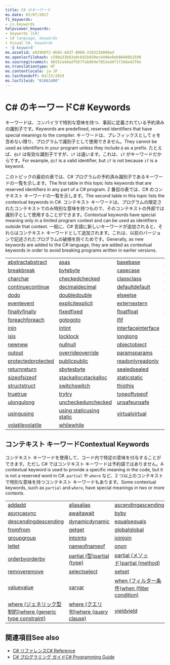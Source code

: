 ```yaml
---
title: C# のキーワード
ms.date: 03/07/2017
f1_keywords:
- cs.keywords
helpviewer_keywords:
- keywords [C#]
- C# language, keywords
- Visual C#, keywords
- '@ keyword'
ms.assetid: e929b0f2-4b92-4d37-8060-23d323b098ad
ms.openlocfilehash: c590a33b83a9c6d1b839ecb496e8eb08488b2598
ms.sourcegitcommit: 9b552addadfb57fab0b9e7852ed4f1f1b8a42f8e
ms.translationtype: HT
ms.contentlocale: ja-JP
ms.lasthandoff: 04/23/2019
ms.locfileid: "61661400"
---
```

# <a name="c-keywords"></a><span data-ttu-id="22094-102">C# のキーワード</span><span class="sxs-lookup"><span data-stu-id="22094-102">C# Keywords</span></span>
<span data-ttu-id="22094-103">キーワードは、コンパイラで特別な意味を持つ、事前に定義されている予約済みの識別子です。</span><span class="sxs-lookup"><span data-stu-id="22094-103">Keywords are predefined, reserved identifiers that have special meanings to the compiler.</span></span> <span data-ttu-id="22094-104">キーワードは、プレフィックスとして `@` を含めない限り、プログラムで識別子として使用できません。</span><span class="sxs-lookup"><span data-stu-id="22094-104">They cannot be used as identifiers in your program unless they include `@` as a prefix.</span></span> <span data-ttu-id="22094-105">たとえば、`@if` は有効な識別子ですが、`if` は違います。これは、`if` がキーワードだからです。</span><span class="sxs-lookup"><span data-stu-id="22094-105">For example, `@if` is a valid identifier, but `if` is not because `if` is a keyword.</span></span>  
  
 <span data-ttu-id="22094-106">このトピックの最初の表では、C# プログラムの予約済み識別子であるキーワードの一覧を示します。</span><span class="sxs-lookup"><span data-stu-id="22094-106">The first table in this topic lists keywords that are reserved identifiers in any part of a C# program.</span></span> <span data-ttu-id="22094-107">2 番目の表では、C# のコンテキスト キーワードの一覧を示します。</span><span class="sxs-lookup"><span data-stu-id="22094-107">The second table in this topic lists the contextual keywords in C#.</span></span> <span data-ttu-id="22094-108">コンテキスト キーワードは、プログラムの限定されたコンテキストでのみ特別な意味を持つもので、そのコンテキストの外部では識別子として使用することができます。</span><span class="sxs-lookup"><span data-stu-id="22094-108">Contextual keywords have special meaning only in a limited program context and can be used as identifiers outside that context.</span></span> <span data-ttu-id="22094-109">一般に、C# 言語に新しいキーワードが追加されると、それらはコンテキスト キーワードとして追加されます。これは、以前のバージョンで記述されたプログラムの破損を防ぐためです。</span><span class="sxs-lookup"><span data-stu-id="22094-109">Generally, as new keywords are added to the C# language, they are added as contextual keywords in order to avoid breaking programs written in earlier versions.</span></span>  
  
|||||  
|---|---|---|---|  
|[<span data-ttu-id="22094-110">abstract</span><span class="sxs-lookup"><span data-stu-id="22094-110">abstract</span></span>](../../../csharp/language-reference/keywords/abstract.md)|[<span data-ttu-id="22094-111">as</span><span class="sxs-lookup"><span data-stu-id="22094-111">as</span></span>](../../../csharp/language-reference/keywords/as.md)|[<span data-ttu-id="22094-112">base</span><span class="sxs-lookup"><span data-stu-id="22094-112">base</span></span>](../../../csharp/language-reference/keywords/base.md)|[<span data-ttu-id="22094-113">bool</span><span class="sxs-lookup"><span data-stu-id="22094-113">bool</span></span>](../../../csharp/language-reference/keywords/bool.md)|  
|[<span data-ttu-id="22094-114">break</span><span class="sxs-lookup"><span data-stu-id="22094-114">break</span></span>](../../../csharp/language-reference/keywords/break.md)|[<span data-ttu-id="22094-115">byte</span><span class="sxs-lookup"><span data-stu-id="22094-115">byte</span></span>](../../../csharp/language-reference/keywords/byte.md)|[<span data-ttu-id="22094-116">case</span><span class="sxs-lookup"><span data-stu-id="22094-116">case</span></span>](../../../csharp/language-reference/keywords/switch.md)|[<span data-ttu-id="22094-117">catch</span><span class="sxs-lookup"><span data-stu-id="22094-117">catch</span></span>](../../../csharp/language-reference/keywords/try-catch.md)|  
|[<span data-ttu-id="22094-118">char</span><span class="sxs-lookup"><span data-stu-id="22094-118">char</span></span>](../../../csharp/language-reference/keywords/char.md)|[<span data-ttu-id="22094-119">checked</span><span class="sxs-lookup"><span data-stu-id="22094-119">checked</span></span>](../../../csharp/language-reference/keywords/checked.md)|[<span data-ttu-id="22094-120">class</span><span class="sxs-lookup"><span data-stu-id="22094-120">class</span></span>](../../../csharp/language-reference/keywords/class.md)|[<span data-ttu-id="22094-121">const</span><span class="sxs-lookup"><span data-stu-id="22094-121">const</span></span>](../../../csharp/language-reference/keywords/const.md)|  
|[<span data-ttu-id="22094-122">continue</span><span class="sxs-lookup"><span data-stu-id="22094-122">continue</span></span>](../../../csharp/language-reference/keywords/continue.md)|[<span data-ttu-id="22094-123">decimal</span><span class="sxs-lookup"><span data-stu-id="22094-123">decimal</span></span>](../../../csharp/language-reference/keywords/decimal.md)|[<span data-ttu-id="22094-124">default</span><span class="sxs-lookup"><span data-stu-id="22094-124">default</span></span>](../../../csharp/language-reference/keywords/default.md)|[<span data-ttu-id="22094-125">delegate</span><span class="sxs-lookup"><span data-stu-id="22094-125">delegate</span></span>](../../../csharp/language-reference/keywords/delegate.md)|  
|[<span data-ttu-id="22094-126">do</span><span class="sxs-lookup"><span data-stu-id="22094-126">do</span></span>](../../../csharp/language-reference/keywords/do.md)|[<span data-ttu-id="22094-127">double</span><span class="sxs-lookup"><span data-stu-id="22094-127">double</span></span>](../../../csharp/language-reference/keywords/double.md)|[<span data-ttu-id="22094-128">else</span><span class="sxs-lookup"><span data-stu-id="22094-128">else</span></span>](../../../csharp/language-reference/keywords/if-else.md)|[<span data-ttu-id="22094-129">enum</span><span class="sxs-lookup"><span data-stu-id="22094-129">enum</span></span>](../../../csharp/language-reference/keywords/enum.md)|  
|[<span data-ttu-id="22094-130">event</span><span class="sxs-lookup"><span data-stu-id="22094-130">event</span></span>](../../../csharp/language-reference/keywords/event.md)|[<span data-ttu-id="22094-131">explicit</span><span class="sxs-lookup"><span data-stu-id="22094-131">explicit</span></span>](../../../csharp/language-reference/keywords/explicit.md)|[<span data-ttu-id="22094-132">extern</span><span class="sxs-lookup"><span data-stu-id="22094-132">extern</span></span>](../../../csharp/language-reference/keywords/extern.md)|[<span data-ttu-id="22094-133">false</span><span class="sxs-lookup"><span data-stu-id="22094-133">false</span></span>](../../../csharp/language-reference/keywords/false.md)|  
|[<span data-ttu-id="22094-134">finally</span><span class="sxs-lookup"><span data-stu-id="22094-134">finally</span></span>](../../../csharp/language-reference/keywords/try-finally.md)|[<span data-ttu-id="22094-135">fixed</span><span class="sxs-lookup"><span data-stu-id="22094-135">fixed</span></span>](../../../csharp/language-reference/keywords/fixed-statement.md)|[<span data-ttu-id="22094-136">float</span><span class="sxs-lookup"><span data-stu-id="22094-136">float</span></span>](../../../csharp/language-reference/keywords/float.md)|[<span data-ttu-id="22094-137">for</span><span class="sxs-lookup"><span data-stu-id="22094-137">for</span></span>](../../../csharp/language-reference/keywords/for.md)|  
|[<span data-ttu-id="22094-138">foreach</span><span class="sxs-lookup"><span data-stu-id="22094-138">foreach</span></span>](../../../csharp/language-reference/keywords/foreach-in.md)|[<span data-ttu-id="22094-139">goto</span><span class="sxs-lookup"><span data-stu-id="22094-139">goto</span></span>](../../../csharp/language-reference/keywords/goto.md)|[<span data-ttu-id="22094-140">if</span><span class="sxs-lookup"><span data-stu-id="22094-140">if</span></span>](../../../csharp/language-reference/keywords/if-else.md)|[<span data-ttu-id="22094-141">implicit</span><span class="sxs-lookup"><span data-stu-id="22094-141">implicit</span></span>](../../../csharp/language-reference/keywords/implicit.md)|  
|[<span data-ttu-id="22094-142">in</span><span class="sxs-lookup"><span data-stu-id="22094-142">in</span></span>](../../../csharp/language-reference/keywords/in.md)|[<span data-ttu-id="22094-143">int</span><span class="sxs-lookup"><span data-stu-id="22094-143">int</span></span>](../../../csharp/language-reference/keywords/int.md)|[<span data-ttu-id="22094-144">interface</span><span class="sxs-lookup"><span data-stu-id="22094-144">interface</span></span>](../../../csharp/language-reference/keywords/interface.md)|[<span data-ttu-id="22094-145">internal</span><span class="sxs-lookup"><span data-stu-id="22094-145">internal</span></span>](../../../csharp/language-reference/keywords/internal.md)|
|[<span data-ttu-id="22094-146">is</span><span class="sxs-lookup"><span data-stu-id="22094-146">is</span></span>](../../../csharp/language-reference/keywords/is.md)|[<span data-ttu-id="22094-147">lock</span><span class="sxs-lookup"><span data-stu-id="22094-147">lock</span></span>](../../../csharp/language-reference/keywords/lock-statement.md)|[<span data-ttu-id="22094-148">long</span><span class="sxs-lookup"><span data-stu-id="22094-148">long</span></span>](../../../csharp/language-reference/keywords/long.md)|[<span data-ttu-id="22094-149">namespace</span><span class="sxs-lookup"><span data-stu-id="22094-149">namespace</span></span>](../../../csharp/language-reference/keywords/namespace.md)|
|[<span data-ttu-id="22094-150">new</span><span class="sxs-lookup"><span data-stu-id="22094-150">new</span></span>](../../../csharp/language-reference/keywords/new.md)|[<span data-ttu-id="22094-151">null</span><span class="sxs-lookup"><span data-stu-id="22094-151">null</span></span>](../../../csharp/language-reference/keywords/null.md)|[<span data-ttu-id="22094-152">object</span><span class="sxs-lookup"><span data-stu-id="22094-152">object</span></span>](../../../csharp/language-reference/keywords/object.md)|[<span data-ttu-id="22094-153">operator</span><span class="sxs-lookup"><span data-stu-id="22094-153">operator</span></span>](../../../csharp/language-reference/keywords/operator.md)|
|[<span data-ttu-id="22094-154">out</span><span class="sxs-lookup"><span data-stu-id="22094-154">out</span></span>](../../../csharp/language-reference/keywords/out.md)|[<span data-ttu-id="22094-155">override</span><span class="sxs-lookup"><span data-stu-id="22094-155">override</span></span>](../../../csharp/language-reference/keywords/override.md)|[<span data-ttu-id="22094-156">params</span><span class="sxs-lookup"><span data-stu-id="22094-156">params</span></span>](../../../csharp/language-reference/keywords/params.md)|[<span data-ttu-id="22094-157">private</span><span class="sxs-lookup"><span data-stu-id="22094-157">private</span></span>](../../../csharp/language-reference/keywords/private.md)|
|[<span data-ttu-id="22094-158">protected</span><span class="sxs-lookup"><span data-stu-id="22094-158">protected</span></span>](../../../csharp/language-reference/keywords/protected.md)|[<span data-ttu-id="22094-159">public</span><span class="sxs-lookup"><span data-stu-id="22094-159">public</span></span>](../../../csharp/language-reference/keywords/public.md)|[<span data-ttu-id="22094-160">readonly</span><span class="sxs-lookup"><span data-stu-id="22094-160">readonly</span></span>](../../../csharp/language-reference/keywords/readonly.md)|[<span data-ttu-id="22094-161">ref</span><span class="sxs-lookup"><span data-stu-id="22094-161">ref</span></span>](../../../csharp/language-reference/keywords/ref.md)|
|[<span data-ttu-id="22094-162">return</span><span class="sxs-lookup"><span data-stu-id="22094-162">return</span></span>](../../../csharp/language-reference/keywords/return.md)|[<span data-ttu-id="22094-163">sbyte</span><span class="sxs-lookup"><span data-stu-id="22094-163">sbyte</span></span>](../../../csharp/language-reference/keywords/sbyte.md)|[<span data-ttu-id="22094-164">sealed</span><span class="sxs-lookup"><span data-stu-id="22094-164">sealed</span></span>](../../../csharp/language-reference/keywords/sealed.md)|[<span data-ttu-id="22094-165">short</span><span class="sxs-lookup"><span data-stu-id="22094-165">short</span></span>](../../../csharp/language-reference/keywords/short.md)||
[<span data-ttu-id="22094-166">sizeof</span><span class="sxs-lookup"><span data-stu-id="22094-166">sizeof</span></span>](../../../csharp/language-reference/keywords/sizeof.md)|[<span data-ttu-id="22094-167">stackalloc</span><span class="sxs-lookup"><span data-stu-id="22094-167">stackalloc</span></span>](../../../csharp/language-reference/keywords/stackalloc.md)|[<span data-ttu-id="22094-168">static</span><span class="sxs-lookup"><span data-stu-id="22094-168">static</span></span>](../../../csharp/language-reference/keywords/static.md)|[<span data-ttu-id="22094-169">string</span><span class="sxs-lookup"><span data-stu-id="22094-169">string</span></span>](../../../csharp/language-reference/keywords/string.md)|
|[<span data-ttu-id="22094-170">struct</span><span class="sxs-lookup"><span data-stu-id="22094-170">struct</span></span>](../../../csharp/language-reference/keywords/struct.md)|[<span data-ttu-id="22094-171">switch</span><span class="sxs-lookup"><span data-stu-id="22094-171">switch</span></span>](../../../csharp/language-reference/keywords/switch.md)|[<span data-ttu-id="22094-172">this</span><span class="sxs-lookup"><span data-stu-id="22094-172">this</span></span>](../../../csharp/language-reference/keywords/this.md)|[<span data-ttu-id="22094-173">throw</span><span class="sxs-lookup"><span data-stu-id="22094-173">throw</span></span>](../../../csharp/language-reference/keywords/throw.md)|
|[<span data-ttu-id="22094-174">true</span><span class="sxs-lookup"><span data-stu-id="22094-174">true</span></span>](../../../csharp/language-reference/keywords/true.md)|[<span data-ttu-id="22094-175">try</span><span class="sxs-lookup"><span data-stu-id="22094-175">try</span></span>](../../../csharp/language-reference/keywords/try-catch.md)|[<span data-ttu-id="22094-176">typeof</span><span class="sxs-lookup"><span data-stu-id="22094-176">typeof</span></span>](../../../csharp/language-reference/keywords/typeof.md)|[<span data-ttu-id="22094-177">uint</span><span class="sxs-lookup"><span data-stu-id="22094-177">uint</span></span>](../../../csharp/language-reference/keywords/uint.md)|
|[<span data-ttu-id="22094-178">ulong</span><span class="sxs-lookup"><span data-stu-id="22094-178">ulong</span></span>](../../../csharp/language-reference/keywords/ulong.md)|[<span data-ttu-id="22094-179">unchecked</span><span class="sxs-lookup"><span data-stu-id="22094-179">unchecked</span></span>](../../../csharp/language-reference/keywords/unchecked.md)|[<span data-ttu-id="22094-180">unsafe</span><span class="sxs-lookup"><span data-stu-id="22094-180">unsafe</span></span>](../../../csharp/language-reference/keywords/unsafe.md)|[<span data-ttu-id="22094-181">ushort</span><span class="sxs-lookup"><span data-stu-id="22094-181">ushort</span></span>](../../../csharp/language-reference/keywords/ushort.md)|
|[<span data-ttu-id="22094-182">using</span><span class="sxs-lookup"><span data-stu-id="22094-182">using</span></span>](../../../csharp/language-reference/keywords/using.md)|[<span data-ttu-id="22094-183">using static</span><span class="sxs-lookup"><span data-stu-id="22094-183">using static</span></span>](using-static.md)|[<span data-ttu-id="22094-184">virtual</span><span class="sxs-lookup"><span data-stu-id="22094-184">virtual</span></span>](../../../csharp/language-reference/keywords/virtual.md)|[<span data-ttu-id="22094-185">void</span><span class="sxs-lookup"><span data-stu-id="22094-185">void</span></span>](../../../csharp/language-reference/keywords/void.md)|
|[<span data-ttu-id="22094-186">volatile</span><span class="sxs-lookup"><span data-stu-id="22094-186">volatile</span></span>](../../../csharp/language-reference/keywords/volatile.md)|[<span data-ttu-id="22094-187">while</span><span class="sxs-lookup"><span data-stu-id="22094-187">while</span></span>](../../../csharp/language-reference/keywords/while.md)|

## <a name="contextual-keywords"></a><span data-ttu-id="22094-188">コンテキスト キーワード</span><span class="sxs-lookup"><span data-stu-id="22094-188">Contextual Keywords</span></span>  
 <span data-ttu-id="22094-189">コンテキスト キーワードを使用して、コード内で特定の意味を付与することができます。ただし C# ではコンテキスト キーワードは予約語ではありません。</span><span class="sxs-lookup"><span data-stu-id="22094-189">A contextual keyword is used to provide a specific meaning in the code, but it is not a reserved word in C#.</span></span> <span data-ttu-id="22094-190">`partial` や `where` など、2 つ以上のコンテキストで特別な意味を持つコンテキスト キーワードもあります。</span><span class="sxs-lookup"><span data-stu-id="22094-190">Some contextual keywords, such as `partial` and `where`, have special meanings in two or more contexts.</span></span>  
  
||||  
|---|---|---|  
|[<span data-ttu-id="22094-191">add</span><span class="sxs-lookup"><span data-stu-id="22094-191">add</span></span>](add.md)|[<span data-ttu-id="22094-192">alias</span><span class="sxs-lookup"><span data-stu-id="22094-192">alias</span></span>](extern-alias.md)|[<span data-ttu-id="22094-193">ascending</span><span class="sxs-lookup"><span data-stu-id="22094-193">ascending</span></span>](ascending.md)|
|[<span data-ttu-id="22094-194">async</span><span class="sxs-lookup"><span data-stu-id="22094-194">async</span></span>](async.md)|[<span data-ttu-id="22094-195">await</span><span class="sxs-lookup"><span data-stu-id="22094-195">await</span></span>](await.md)|[<span data-ttu-id="22094-196">by</span><span class="sxs-lookup"><span data-stu-id="22094-196">by</span></span>](by.md)|
|[<span data-ttu-id="22094-197">descending</span><span class="sxs-lookup"><span data-stu-id="22094-197">descending</span></span>](descending.md)|[<span data-ttu-id="22094-198">dynamic</span><span class="sxs-lookup"><span data-stu-id="22094-198">dynamic</span></span>](dynamic.md)|[<span data-ttu-id="22094-199">equals</span><span class="sxs-lookup"><span data-stu-id="22094-199">equals</span></span>](equals.md)|
|[<span data-ttu-id="22094-200">from</span><span class="sxs-lookup"><span data-stu-id="22094-200">from</span></span>](from-clause.md)|[<span data-ttu-id="22094-201">get</span><span class="sxs-lookup"><span data-stu-id="22094-201">get</span></span>](get.md)|[<span data-ttu-id="22094-202">global</span><span class="sxs-lookup"><span data-stu-id="22094-202">global</span></span>](global.md)|
|[<span data-ttu-id="22094-203">group</span><span class="sxs-lookup"><span data-stu-id="22094-203">group</span></span>](group-clause.md)|[<span data-ttu-id="22094-204">into</span><span class="sxs-lookup"><span data-stu-id="22094-204">into</span></span>](into.md)|[<span data-ttu-id="22094-205">join</span><span class="sxs-lookup"><span data-stu-id="22094-205">join</span></span>](join-clause.md)|
|[<span data-ttu-id="22094-206">let</span><span class="sxs-lookup"><span data-stu-id="22094-206">let</span></span>](let-clause.md)|[<span data-ttu-id="22094-207">nameof</span><span class="sxs-lookup"><span data-stu-id="22094-207">nameof</span></span>](nameof.md)|[<span data-ttu-id="22094-208">on</span><span class="sxs-lookup"><span data-stu-id="22094-208">on</span></span>](on.md)|
|[<span data-ttu-id="22094-209">orderby</span><span class="sxs-lookup"><span data-stu-id="22094-209">orderby</span></span>](orderby-clause.md)|[<span data-ttu-id="22094-210">partial (型)</span><span class="sxs-lookup"><span data-stu-id="22094-210">partial (type)</span></span>](partial-type.md)|[<span data-ttu-id="22094-211">partial (メソッド)</span><span class="sxs-lookup"><span data-stu-id="22094-211">partial (method)</span></span>](partial-method.md)|
|[<span data-ttu-id="22094-212">remove</span><span class="sxs-lookup"><span data-stu-id="22094-212">remove</span></span>](remove.md)|[<span data-ttu-id="22094-213">select</span><span class="sxs-lookup"><span data-stu-id="22094-213">select</span></span>](select-clause.md)|[<span data-ttu-id="22094-214">set</span><span class="sxs-lookup"><span data-stu-id="22094-214">set</span></span>](set.md)|
|[<span data-ttu-id="22094-215">value</span><span class="sxs-lookup"><span data-stu-id="22094-215">value</span></span>](value.md)|[<span data-ttu-id="22094-216">var</span><span class="sxs-lookup"><span data-stu-id="22094-216">var</span></span>](var.md)|[<span data-ttu-id="22094-217">when (フィルター条件)</span><span class="sxs-lookup"><span data-stu-id="22094-217">when (filter condition)</span></span>](when.md)|
|[<span data-ttu-id="22094-218">where (ジェネリック型制約)</span><span class="sxs-lookup"><span data-stu-id="22094-218">where (generic type constraint)</span></span>](where-generic-type-constraint.md)|[<span data-ttu-id="22094-219">where (クエリ句)</span><span class="sxs-lookup"><span data-stu-id="22094-219">where (query clause)</span></span>](where-clause.md)|[<span data-ttu-id="22094-220">yield</span><span class="sxs-lookup"><span data-stu-id="22094-220">yield</span></span>](yield.md)|
  
## <a name="see-also"></a><span data-ttu-id="22094-221">関連項目</span><span class="sxs-lookup"><span data-stu-id="22094-221">See also</span></span>

- [<span data-ttu-id="22094-222">C# リファレンス</span><span class="sxs-lookup"><span data-stu-id="22094-222">C# Reference</span></span>](../../../csharp/language-reference/index.md)
- [<span data-ttu-id="22094-223">C# プログラミング ガイド</span><span class="sxs-lookup"><span data-stu-id="22094-223">C# Programming Guide</span></span>](../../../csharp/programming-guide/index.md)
